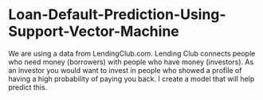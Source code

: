 # Loan-Default-Prediction-Using-Support-Vector-Machine
We are using a data from LendingClub.com. Lending Club connects people who need money (borrowers) with people who have money (investors). As an investor you would want to invest in people who showed a profile of having a high probability of paying you back. I create a model that will help predict this.
